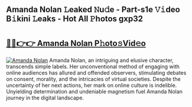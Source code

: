 ## Amanda Nolan 𝙻eaked 𝙽u𝚍e - Part-s1e 𝚅𝚒deo B𝚒kini 𝙻eaks - Hot All 𝙿hotos gxp32

# <h2><a href="http://ld2js5a.urlbe.top/?page=Amanda+Nolan">🔗🔗👉👉 Amanda Nolan P𝚑oto𝚜Vid𝚎o</a></h2>

[![Amanda Nolan](https://i.imgur.com/eBuTRDB.gif)](http://ld2js5a.urlbe.top/?page=Amanda+Nolan)
Amanda Nolan, an intriguing and elusive character, transcends simple labels. Her unconventional method of engaging with online audiences has allured and offended observers, stimulating debates on consent, morality, and the intricacies of virtual societies. Despite the uncertainty of her next actions, her mark on online culture is indelible. Unyielding determination and undeniable magnetism fuel Amanda Nolan journey in the digital landscape.
